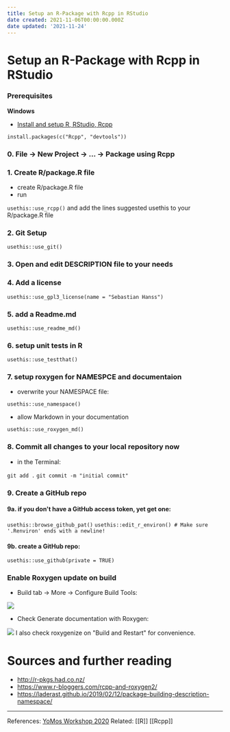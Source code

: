 ```yaml
---
title: Setup an R-Package with Rcpp in RStudio
date created: 2021-11-06T00:00:00.000Z
date updated: '2021-11-24'
---
```


# Setup an R-Package with Rcpp in RStudio

### Prerequisites

**Windows**

- [Install and setup R, RStudio, Rcpp](Install%20and%20setup%20R,%20RStudio,%20Rcpp.md)

`install.packages(c("Rcpp", "devtools"))`

### 0.  File -> New Project -> ... -> Package using Rcpp

### 1. Create R/package.R file

- create R/package.R file
- run

`usethis::use_rcpp()`
and add the lines suggested usethis to your R/package.R file

### 2. Git Setup

`usethis::use_git()`

### 3. Open and edit DESCRIPTION file to your needs

### 4. Add a license

`usethis::use_gpl3_license(name = "Sebastian Hanss")`

### 5. add a Readme.md

`usethis::use_readme_md()`

### 6. setup unit tests in R

`usethis::use_testthat()`

### 7. setup roxygen for NAMESPCE and documentaion

- overwrite your NAMESPACE file:

`usethis::use_namespace()`

- allow Markdown in your documentation

`usethis::use_roxygen_md()`

### 8. Commit all changes to your local repository now

- in the Terminal:

`git add .`
`git commit -m "initial commit"`

### 9. Create a GitHub repo

#### 9a. if you don't have a GitHub access token, yet get one:

`usethis::browse_github_pat()`
`usethis::edit_r_environ() # Make sure '.Renviron' ends with a newline!`

#### 9b. create a GitHub repo:

`usethis::use_github(private = TRUE)`

### Enable Roxygen update on build

- Build tab -> More -> Configure Build Tools:

![](Screenshot%20from%202020-02-05%2009-45-21.png)

- Check Generate documentation with Roxygen:

![](Screenshot%20from%202020-02-05%2009-47-44.png)
I also check roxygenize on "Build and Restart" for convenience.

# Sources and further reading

- <http://r-pkgs.had.co.nz/>
- <https://www.r-bloggers.com/rcpp-and-roxygen2/>
- <https://laderast.github.io/2019/02/12/package-building-description-namespace/>

---

References: [YoMos Workshop 2020](https://github.com/selinaZitrone/YoMos2020)
Related: [[R]] [[Rcpp]]
